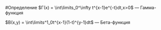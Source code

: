 #Определение 
$Г(x) = \int\limits_0^\infty t^{x-1}e^{-t}dt,x>0$ — Гамма-функция

$В(x,y) = \int\limits^1_0t^{x-1}(1-t)^{y-1}dt$ — Бета-функция